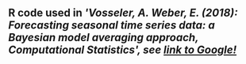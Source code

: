 ## R code used in *'Vosseler, A. Weber, E. (2018): Forecasting seasonal time series data: a Bayesian model averaging approach, Computational Statistics', see [link to Google!](https://www.researchgate.net/publication/312372580_Forecasting_seasonal_time_series_data_A_Bayesian_model_averaging_approach)*
